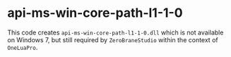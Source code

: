# api-ms-win-core-path-l1-1-0

This code creates `api-ms-win-core-path-l1-1-0.dll` which is not available on Windows 7, but still required by `ZeroBraneStudio` within the context of `OneLuaPro`.
